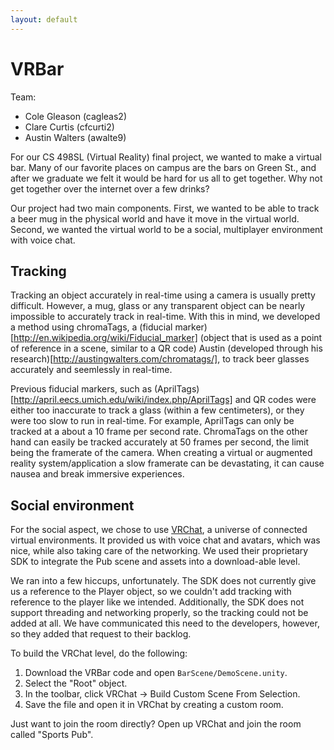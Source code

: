 ```yaml
---
layout: default
---
```


# VRBar

Team:

* Cole Gleason (cagleas2)
* Clare Curtis (cfcurti2)
* Austin Walters (awalte9)

For our CS 498SL (Virtual Reality) final project, we wanted to make a
virtual bar. Many of our favorite places on campus are the bars on
Green St., and after we graduate we felt it would be hard for us all
to get together. Why not get together over the internet over a few
drinks?

Our project had two main components. First, we wanted to be able to
track a beer mug in the physical world and have it move in the virtual
world. Second, we wanted the virtual world to be a social, multiplayer
environment with voice chat.

## Tracking

Tracking an object accurately in real-time using a camera is usually pretty difficult. However, a mug, glass or any transparent object can be nearly impossible to accurately track in real-time. With this in mind, we developed a method using chromaTags, a (fiducial marker)[http://en.wikipedia.org/wiki/Fiducial_marker] (object that is used as a point of reference in a scene, similar to a QR code) Austin (developed through his research)[http://austingwalters.com/chromatags/], to track beer glasses accurately and seemlessly in real-time. 

Previous fiducial markers, such as (AprilTags)[http://april.eecs.umich.edu/wiki/index.php/AprilTags] and QR codes were either too inaccurate to track a glass (within a few centimeters), or they were too slow to run in real-time. For example, AprilTags can only be tracked at a about a 10 frame per second rate. ChromaTags on the other hand can easily be tracked accurately at 50 frames per second, the limit being the framerate of the camera. When creating a virtual or augmented reality system/application a slow framerate can be devastating, it can cause nausea and break immersive experiences. 

## Social environment

For the social aspect, we chose to use [VRChat](http://vrchat.net), a universe of
connected virtual environments. It provided us with voice chat and
avatars, which was nice, while also taking care of the networking. We
used their proprietary SDK to integrate the Pub scene and assets into
a download-able level.

We ran into a few hiccups, unfortunately. The SDK does not currently
give us a reference to the Player object, so we couldn't add tracking
with reference to the player like we intended. Additionally, the SDK
does not support threading and networking properly, so the tracking
could not be added at all. We have communicated this need to the
developers, however, so they added that request to their backlog.

To build the VRChat level, do the following:

1. Download the VRBar code and open `BarScene/DemoScene.unity`.
2. Select the "Root" object.
3. In the toolbar, click VRChat -> Build Custom Scene From Selection.
4. Save the file and open it in VRChat by creating a custom room.

Just want to join the room directly? Open up VRChat and join the room
called "Sports Pub".
